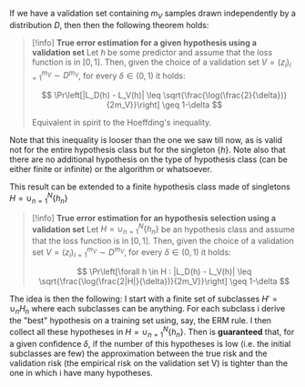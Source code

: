 If we have a validation set containing $m_V$ samples drawn independently by a distribution $D$, then then the following theorem holds:

>[!info] **True error estimation for a given hypothesis using a validation set**
>Let $h$ be some predictor and assume that the loss function is in $[0, 1]$. Then, given the choice of a validation set $V = (z_i)_{i=1}^{m_V} \sim D^{m_V}$,  for every $\delta \in (0, 1)$ it holds:
>
>$$ \Pr\left[|L_D(h) - L_V(h)| \leq \sqrt{\frac{\log(\frac{2}{\delta})}{2m_V}}\right] \geq 1-\delta $$
>
>Equivalent in spirit to the Hoeffding's inequality.

Note that this inequality is looser than the one we saw till now, as is valid not for the entire hypothesis class but for the singleton $\{h\}$.
Note also that there are no additional hypothesis on the type of hypothesis class (can be either finite or infinite) or the algorithm or whatsoever.

This result can be extended to a finite hypothesis class made of singletons $H = \cup_{n=1}^N \{h_n\}$ 

>[!info] **True error estimation for an hypothesis selection using a validation set**
>Let $H = \cup_{n=1}^N \{h_n\}$  be an hypothesis class and assume that the loss function is in $[0, 1]$. Then, given the choice of a validation set $V = (z_i)_{i=1}^{m_V} \sim D^{m_V}$,  for every $\delta \in (0, 1)$ it holds:
>
>$$ \Pr\left[\forall h \in H : |L_D(h) - L_V(h)| \leq \sqrt{\frac{\log(\frac{2|H|}{\delta})}{2m_V}}\right] \geq 1-\delta $$

The idea is then the following: I start with a finite set of subclasses $H' = \cup_n H_n$ where each subclasses can be anything. 
For each subclass i derive the "best" hypothesis on a training set using, say, the ERM rule. 
I then collect all these hypotheses in $H = \cup_{n=1}^N \{h_n\}$.
Then is **guaranteed** that, for a given confidence $\delta$, if the number of this hypotheses is low (i.e. the initial subclasses are few) the approximation between the true risk and the validation risk (the empirical risk on the validation set V) is tighter than the one in which i have many hypotheses.